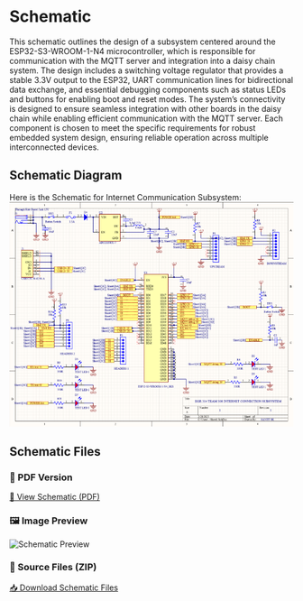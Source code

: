 # Schematic
This schematic outlines the design of a subsystem centered around the ESP32-S3-WROOM-1-N4 microcontroller, which is responsible for communication with the MQTT server and integration into a daisy chain system. The design includes a switching voltage regulator that provides a stable 3.3V output to the ESP32, UART communication lines for bidirectional data exchange, and essential debugging components such as status LEDs and buttons for enabling boot and reset modes. The system’s connectivity is designed to ensure seamless integration with other boards in the daisy chain while enabling efficient communication with the MQTT server. Each component is chosen to meet the specific requirements for robust embedded system design, ensuring reliable operation across multiple interconnected devices.

## Schematic Diagram
Here is the Schematic for Internet Communication Subsystem:
![Stage 1: Ideation](./subfolder/revision_1.png)

## Schematic Files

### 📄 PDF Version  
[📎 View Schematic (PDF)](https://drive.google.com/file/d/19p1NFBSk2UhZRfJioDkgkhMt03NoEjyA/view?usp=sharing)

### 🖼️ Image Preview  
![Schematic Preview](https://drive.google.com/file/d/1kL5tBVHw2xXIH6hcBwY8y8kJnyidDkUX/view?usp=sharing)

### 📁 Source Files (ZIP)  
[📥 Download Schematic Files](https://drive.google.com/file/d/1qdzW3ngdSnSj2UcJSFZVx_Thxpd3Bvdq/view?usp=sharing)


